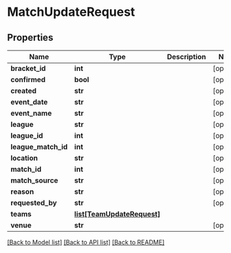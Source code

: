 # MatchUpdateRequest

## Properties
Name | Type | Description | Notes
------------ | ------------- | ------------- | -------------
**bracket_id** | **int** |  | [optional] 
**confirmed** | **bool** |  | [optional] 
**created** | **str** |  | [optional] 
**event_date** | **str** |  | [optional] 
**event_name** | **str** |  | [optional] 
**league** | **str** |  | [optional] 
**league_id** | **int** |  | [optional] 
**league_match_id** | **int** |  | [optional] 
**location** | **str** |  | [optional] 
**match_id** | **int** |  | [optional] 
**match_source** | **str** |  | [optional] 
**reason** | **str** |  | [optional] 
**requested_by** | **str** |  | [optional] 
**teams** | [**list[TeamUpdateRequest]**](TeamUpdateRequest.md) |  | 
**venue** | **str** |  | [optional] 

[[Back to Model list]](../README.md#documentation-for-models) [[Back to API list]](../README.md#documentation-for-api-endpoints) [[Back to README]](../README.md)

